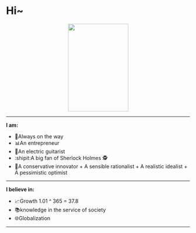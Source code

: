 # Hi~
<p align="center">
  <img width="165" height="240" src="https://media.giphy.com/media/JQ54sqhIDXohG/giphy.gif">
</p>

- -----------------------------------------------------------------------------------------------------
**I am:**

- 🚶Always on the way
- 📊An entrepreneur 
- 🎸An electric guitarist
- :shipit:A big fan of Sherlock Holmes :detective:
- 🤔A conservative innovator + A sensible rationalist + A realistic idealist + A pessimistic optimist 
- -----------------------------------------------------------------------------------------------------
**I believe in:**

- 📈Growth 1.01 ^ 365 = 37.8 
- 📚knowledge in the service of society
- 🌐Globalization
- -----------------------------------------------------------------------------------------------------
